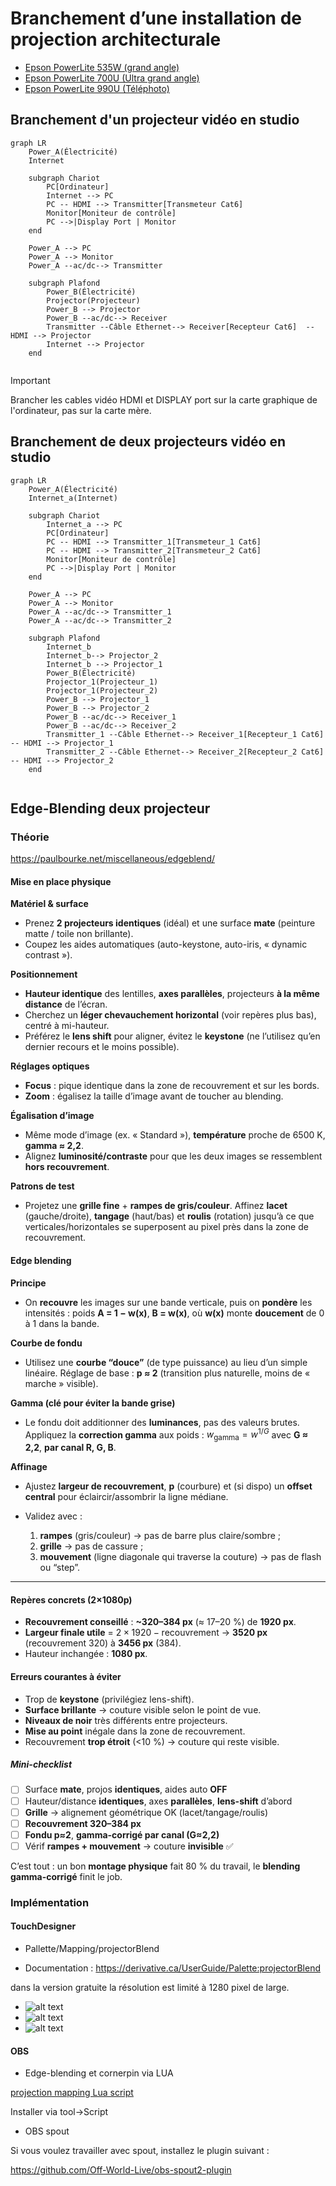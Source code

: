 <!-- %: BLOC1_SAVOIR1  -->
# Branchement d’une installation de projection architecturale
<!-- %; -->


<!-- start-replace-subnav -->
* [Epson PowerLite 535W (grand angle)](/03-savoirs/01/01/EPSON_PowerLite_535W/)
* [Epson PowerLite 700U (Ultra grand angle)](/03-savoirs/01/01/EPSON_PowerLite_700U/)
* [Epson PowerLite 990U (Téléphoto)](/03-savoirs/01/01/EPSON_PowerLite_990U/)
<!-- end-replace-subnav -->


## Branchement d'un projecteur vidéo en studio

```mermaid
graph LR
	Power_A(Électricité)
    Internet

    subgraph Chariot
    	PC[Ordinateur]
        Internet --> PC
        PC -- HDMI --> Transmitter[Transmeteur Cat6] 
        Monitor[Moniteur de contrôle]
        PC -->|Display Port | Monitor
    end

	Power_A --> PC
	Power_A --> Monitor
    Power_A --ac/dc--> Transmitter

    subgraph Plafond
        Power_B(Électricité)
        Projector(Projecteur)
    	Power_B --> Projector
        Power_B --ac/dc--> Receiver
        Transmitter --Câble Ethernet--> Receiver[Recepteur Cat6]  -- HDMI --> Projector
        Internet --> Projector
    end


```

> [!IMPORTANT]
> Brancher les cables vidéo HDMI et DISPLAY port sur la carte graphique de l'ordinateur, pas sur la carte mère.




## Branchement de deux projecteurs vidéo en studio

```mermaid
graph LR
	Power_A(Électricité)
    Internet_a(Internet)

    subgraph Chariot
        Internet_a --> PC
    	PC[Ordinateur]
        PC -- HDMI --> Transmitter_1[Transmeteur_1 Cat6] 
        PC -- HDMI --> Transmitter_2[Transmeteur_2 Cat6] 
        Monitor[Moniteur de contrôle]
        PC -->|Display Port | Monitor
    end

	Power_A --> PC
	Power_A --> Monitor
    Power_A --ac/dc--> Transmitter_1
    Power_A --ac/dc--> Transmitter_2

    subgraph Plafond
        Internet_b 
        Internet_b--> Projector_2
        Internet_b --> Projector_1
        Power_B(Électricité)
        Projector_1(Projecteur_1)
        Projector_1(Projecteur_2)
    	Power_B --> Projector_1
        Power_B --> Projector_2
        Power_B --ac/dc--> Receiver_1
        Power_B --ac/dc--> Receiver_2
        Transmitter_1 --Câble Ethernet--> Receiver_1[Recepteur_1 Cat6]  -- HDMI --> Projector_1
        Transmitter_2 --Câble Ethernet--> Receiver_2[Recepteur_2 Cat6]  -- HDMI --> Projector_2
    end


```


## Edge-Blending deux projecteur

### Théorie

https://paulbourke.net/miscellaneous/edgeblend/


#### Mise en place physique 

**Matériel & surface**

* Prenez **2 projecteurs identiques** (idéal) et une surface **mate** (peinture matte / toile non brillante).
* Coupez les aides automatiques (auto-keystone, auto-iris, « dynamic contrast »).

**Positionnement**

* **Hauteur identique** des lentilles, **axes parallèles**, projecteurs **à la même distance** de l’écran.
* Cherchez un **léger chevauchement horizontal** (voir repères plus bas), centré à mi-hauteur.
* Préférez le **lens shift** pour aligner, évitez le **keystone** (ne l’utilisez qu’en dernier recours et le moins possible).

**Réglages optiques**

* **Focus** : pique identique dans la zone de recouvrement et sur les bords.
* **Zoom** : égalisez la taille d’image avant de toucher au blending.

**Égalisation d’image**

* Même mode d’image (ex. « Standard »), **température** proche de 6500 K, **gamma ≈ 2,2**.
* Alignez **luminosité/contraste** pour que les deux images se ressemblent **hors recouvrement**.

**Patrons de test**

* Projetez une **grille fine** + **rampes de gris/couleur**.
  Affinez **lacet** (gauche/droite), **tangage** (haut/bas) et **roulis** (rotation) jusqu’à ce que verticales/horizontales se superposent au pixel près dans la zone de recouvrement.


#### Edge blending 

**Principe**

* On **recouvre** les images sur une bande verticale, puis on **pondère** les intensités :
  poids **A = 1 − w(x)**, **B = w(x)**, où **w(x)** monte **doucement** de 0 à 1 dans la bande.

**Courbe de fondu**

* Utilisez une **courbe “douce”** (de type puissance) au lieu d’un simple linéaire.
  Réglage de base : **p ≈ 2** (transition plus naturelle, moins de « marche » visible).

**Gamma (clé pour éviter la bande grise)**

* Le fondu doit additionner des **luminances**, pas des valeurs brutes.
  Appliquez la **correction gamma** aux poids :
  $w_\text{gamma} = w^{1/G}$ avec **G ≈ 2,2**, **par canal R, G, B**.

**Affinage**

* Ajustez **largeur de recouvrement**, **p** (courbure) et (si dispo) un **offset central** pour éclaircir/assombrir la ligne médiane.
* Validez avec :

  1. **rampes** (gris/couleur) → pas de barre plus claire/sombre ;
  2. **grille** → pas de cassure ;
  3. **mouvement** (ligne diagonale qui traverse la couture) → pas de flash ou “step”.

---

#### Repères concrets (2×1080p)

* **Recouvrement conseillé** : **\~320–384 px** (≈ 17–20 %) de **1920 px**.
* **Largeur finale utile** = $2×1920 − \text{recouvrement}$
  → **3520 px** (recouvrement 320) à **3456 px** (384).
* Hauteur inchangée : **1080 px**.



####  Erreurs courantes à éviter

* Trop de **keystone** (privilégiez lens-shift).
* **Surface brillante** → couture visible selon le point de vue.
* **Niveaux de noir** très différents entre projecteurs.
* **Mise au point** inégale dans la zone de recouvrement.
* Recouvrement **trop étroit** (<10 %) → couture qui reste visible.


##### Mini-checklist

* [ ] Surface **mate**, projos **identiques**, aides auto **OFF**
* [ ] Hauteur/distance **identiques**, axes **parallèles**, **lens-shift** d’abord
* [ ] **Grille** → alignement géométrique OK (lacet/tangage/roulis)
* [ ] **Recouvrement 320–384 px**
* [ ] **Fondu p≈2**, **gamma-corrigé par canal (G≈2,2)**
* [ ] Vérif **rampes + mouvement** → couture **invisible** ✅

C’est tout : un bon **montage physique** fait 80 % du travail, le **blending gamma-corrigé** finit le job.



### Implémentation 

#### TouchDesigner

* Pallette/Mapping/projectorBlend

* Documentation : https://derivative.ca/UserGuide/Palette:projectorBlend

dans la version gratuite la résolution est limité à 1280 pixel de large.

* ![alt text](image.png)
* ![alt text](image-1.png)
* ![alt text](image-2.png)


#### OBS 

* Edge-blending et cornerpin via LUA

[projection mapping Lua script](https://codeberg.org/gllm/obs-lua-projection-mapping) 

Installer via tool->Script  



* OBS spout 

Si vous voulez travailler avec spout, installez le plugin suivant : 

https://github.com/Off-World-Live/obs-spout2-plugin





